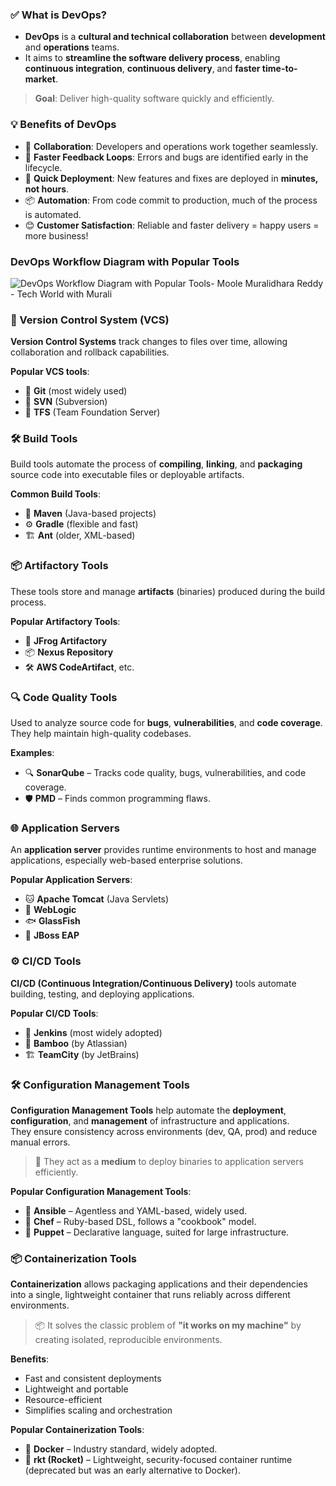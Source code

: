 ### ✅ What is DevOps?

- **DevOps** is a **cultural and technical collaboration** between **development** and **operations** teams.
- It aims to **streamline the software delivery process**, enabling **continuous integration**, **continuous delivery**, and **faster time-to-market**.

> **Goal**: Deliver high-quality software quickly and efficiently.


### 💡 Benefits of DevOps

- 🤝 **Collaboration**: Developers and operations work together seamlessly.
- 🔄 **Faster Feedback Loops**: Errors and bugs are identified early in the lifecycle.
- 🚀 **Quick Deployment**: New features and fixes are deployed in **minutes, not hours**.
- 📦 **Automation**: From code commit to production, much of the process is automated.
- 😊 **Customer Satisfaction**: Reliable and faster delivery = happy users = more business!

### DevOps Workflow Diagram with Popular Tools

![DevOps Workflow Diagram with Popular Tools- Moole Muralidhara Reddy - Tech World with Murali](https://github.com/telugudevopsguru/devops-zero-to-hero/blob/master/Day%201%20-%20DevOps%20Overview/images/What%20is%20DevOps-%20Moole%20Muralidhara%20Reddy%20-%20Tech%20World%20with%20Murali.png)

### 📁 Version Control System (VCS)

**Version Control Systems** track changes to files over time, allowing collaboration and rollback capabilities.

**Popular VCS tools**:
- 🔹 **Git** (most widely used)
- 🔹 **SVN** (Subversion)
- 🔹 **TFS** (Team Foundation Server)

### 🛠️ Build Tools

Build tools automate the process of **compiling**, **linking**, and **packaging** source code into executable files or deployable artifacts.

**Common Build Tools**:
- 🧱 **Maven** (Java-based projects)
- ⚙️ **Gradle** (flexible and fast)
- 🏗️ **Ant** (older, XML-based)

### 📦 Artifactory Tools

These tools store and manage **artifacts** (binaries) produced during the build process.

**Popular Artifactory Tools**:
- 📘 **JFrog Artifactory**
- 📦 **Nexus Repository**
- 🛠️ **AWS CodeArtifact**, etc.

### 🔍 Code Quality Tools

Used to analyze source code for **bugs**, **vulnerabilities**, and **code coverage**. They help maintain high-quality codebases.

**Examples**:
- 🔍 **SonarQube** – Tracks code quality, bugs, vulnerabilities, and code coverage.
- 🛡️ **PMD** – Finds common programming flaws.


### 🌐 Application Servers

An **application server** provides runtime environments to host and manage applications, especially web-based enterprise solutions.

**Popular Application Servers**:
- 🐱 **Apache Tomcat** (Java Servlets)
- 🧱 **WebLogic**
- 🐟 **GlassFish**
- 🐘 **JBoss EAP**


### ⚙️ CI/CD Tools

**CI/CD (Continuous Integration/Continuous Delivery)** tools automate building, testing, and deploying applications.

**Popular CI/CD Tools**:
- 🔧 **Jenkins** (most widely adopted)
- 🎯 **Bamboo** (by Atlassian)
- 🏗️ **TeamCity** (by JetBrains)

### 🛠️ Configuration Management Tools

**Configuration Management Tools** help automate the **deployment**, **configuration**, and **management** of infrastructure and applications.  
They ensure consistency across environments (dev, QA, prod) and reduce manual errors.

> 🧩 They act as a **medium** to deploy binaries to application servers efficiently.

**Popular Configuration Management Tools**:
- 📘 **Ansible** – Agentless and YAML-based, widely used.
- 🍳 **Chef** – Ruby-based DSL, follows a "cookbook" model.
- 🐶 **Puppet** – Declarative language, suited for large infrastructure.

### 📦 Containerization Tools

**Containerization** allows packaging applications and their dependencies into a single, lightweight container that runs reliably across different environments.

> 📦 It solves the classic problem of **"it works on my machine"** by creating isolated, reproducible environments.

**Benefits**:
- Fast and consistent deployments
- Lightweight and portable
- Resource-efficient
- Simplifies scaling and orchestration

**Popular Containerization Tools**:
- 🐳 **Docker** – Industry standard, widely adopted.
- 🚀 **rkt (Rocket)** – Lightweight, security-focused container runtime (deprecated but was an early alternative to Docker).
